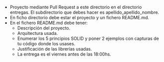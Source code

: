 - Proyecto mediante Pull Request a este directorio en el directorio entregas. El subdirectorio que debes hacer es apellido_apellido_nombre.
- En ficho directorio debe estar el proyecto y un fichero README.md.
- En el fichero README.md debe tener:
  - Descripción del proyecto.
  - Arquitectura usada.
  - Enumerar los 5 principios SOLID y poner 2 ejemplos con capturas de tu código donde los usases.
  - Justificación de las librerías usadas.
  - La entrega es el viernes antes de las 18:00hs.